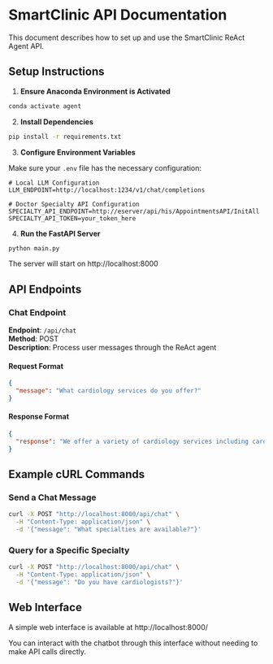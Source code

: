 # SmartClinic API Documentation

This document describes how to set up and use the SmartClinic ReAct Agent API.

## Setup Instructions

1. **Ensure Anaconda Environment is Activated**

```bash
conda activate agent
```

2. **Install Dependencies**

```bash
pip install -r requirements.txt
```

3. **Configure Environment Variables**

Make sure your `.env` file has the necessary configuration:

```
# Local LLM Configuration
LLM_ENDPOINT=http://localhost:1234/v1/chat/completions

# Doctor Specialty API Configuration
SPECIALTY_API_ENDPOINT=http://eserver/api/his/AppointmentsAPI/InitAll
SPECIALTY_API_TOKEN=your_token_here
```

4. **Run the FastAPI Server**

```bash
python main.py
```

The server will start on http://localhost:8000

## API Endpoints

### Chat Endpoint

**Endpoint**: `/api/chat`  
**Method**: POST  
**Description**: Process user messages through the ReAct agent

#### Request Format

```json
{
  "message": "What cardiology services do you offer?"
}
```

#### Response Format

```json
{
  "response": "We offer a variety of cardiology services including cardiac consultations, ECG, echocardiography, stress tests, and cardiac monitoring."
}
```

## Example cURL Commands

### Send a Chat Message

```bash
curl -X POST "http://localhost:8000/api/chat" \
  -H "Content-Type: application/json" \
  -d '{"message": "What specialties are available?"}'
```

### Query for a Specific Specialty

```bash
curl -X POST "http://localhost:8000/api/chat" \
  -H "Content-Type: application/json" \
  -d '{"message": "Do you have cardiologists?"}'
```

## Web Interface

A simple web interface is available at http://localhost:8000/

You can interact with the chatbot through this interface without needing to make API calls directly. 